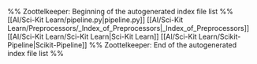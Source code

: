%% Zoottelkeeper: Beginning of the autogenerated index file list  %%
 [[AI/Sci-Kit Learn/pipeline.py|pipeline.py]]
 [[AI/Sci-Kit Learn/Preprocessors/_Index_of_Preprocessors|_Index_of_Preprocessors]]
 [[AI/Sci-Kit Learn/Sci-Kit Learn|Sci-Kit Learn]]
 [[AI/Sci-Kit Learn/Scikit-Pipeline|Scikit-Pipeline]]
%% Zoottelkeeper: End of the autogenerated index file list  %%
